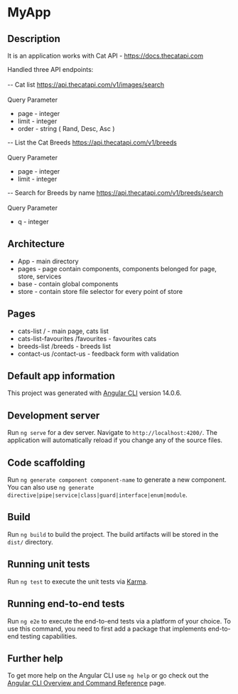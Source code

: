 # MyApp

## Description 

It is an application works with Cat API - https://docs.thecatapi.com

Handled three API endpoints:
<br><br>
-- Cat list 
https://api.thecatapi.com/v1/images/search
<br><br>
Query Parameter
<ul>
  <li>page - integer</li>
  <li>limit - integer</li>
  <li>order - string ( Rand, Desc, Asc )</li>
</ul>



-- List the Cat Breeds
https://api.thecatapi.com/v1/breeds
<br><br>
Query Parameter
<ul>
  <li>page - integer</li>
  <li>limit - integer</li>
</ul>

-- Search for Breeds by name 
https://api.thecatapi.com/v1/breeds/search
<br><br>
Query Parameter
<ul>
  <li>q - integer</li>
</ul>

## Architecture

<ul>
  <li>App - main directory</li>
  <li>pages - page contain components, components belonged for page, store, services</li>
  <li>base - contain global components</li>
  <li>store - contain store file selector for every point of store</li>
</ul>

## Pages

<ul>
  <li>cats-list / - main page, cats list</li>
  <li>cats-list-favourites /favourites - favourites cats</li>
  <li>breeds-list /breeds - breeds list</li>
  <li>contact-us /contact-us - feedback form with validation</li>
</ul>

## Default app information

This project was generated with [Angular CLI](https://github.com/angular/angular-cli) version 14.0.6.

## Development server

Run `ng serve` for a dev server. Navigate to `http://localhost:4200/`. The application will automatically reload if you change any of the source files.

## Code scaffolding

Run `ng generate component component-name` to generate a new component. You can also use `ng generate directive|pipe|service|class|guard|interface|enum|module`.

## Build

Run `ng build` to build the project. The build artifacts will be stored in the `dist/` directory.

## Running unit tests

Run `ng test` to execute the unit tests via [Karma](https://karma-runner.github.io).

## Running end-to-end tests

Run `ng e2e` to execute the end-to-end tests via a platform of your choice. To use this command, you need to first add a package that implements end-to-end testing capabilities.

## Further help

To get more help on the Angular CLI use `ng help` or go check out the [Angular CLI Overview and Command Reference](https://angular.io/cli) page.
